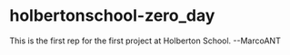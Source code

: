 # holbertonschool-zero_day
This is the first rep for the first project at Holberton School. --MarcoANT
